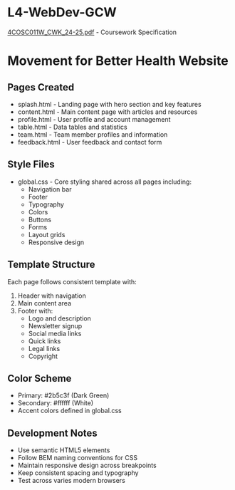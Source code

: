 # L4-WebDev-GCW
[4COSC011W_CWK_24-25.pdf](https://github.com/user-attachments/files/18627355/4COSC011W_CWK_24-25.pdf) - Coursework Specification 

# Movement for Better Health Website

## Pages Created
- splash.html - Landing page with hero section and key features
- content.html - Main content page with articles and resources 
- profile.html - User profile and account management
- table.html - Data tables and statistics
- team.html - Team member profiles and information
- feedback.html - User feedback and contact form

## Style Files
- global.css - Core styling shared across all pages including:
  - Navigation bar
  - Footer
  - Typography
  - Colors
  - Buttons
  - Forms
  - Layout grids
  - Responsive design

## Template Structure
Each page follows consistent template with:
1. Header with navigation
2. Main content area
3. Footer with:
   - Logo and description
   - Newsletter signup
   - Social media links 
   - Quick links
   - Legal links
   - Copyright

## Color Scheme
- Primary: #2b5c3f (Dark Green)
- Secondary: #ffffff (White)
- Accent colors defined in global.css

## Development Notes
- Use semantic HTML5 elements
- Follow BEM naming conventions for CSS
- Maintain responsive design across breakpoints
- Keep consistent spacing and typography
- Test across varies modern browsers
